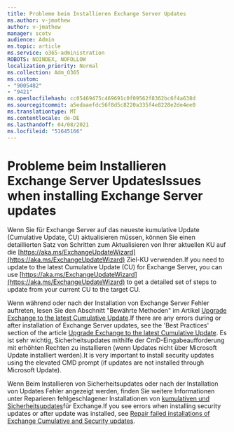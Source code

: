 ```yaml
---
title: Probleme beim Installieren Exchange Server Updates
ms.author: v-jmathew
author: v-jmathew
manager: scotv
audience: Admin
ms.topic: article
ms.service: o365-administration
ROBOTS: NOINDEX, NOFOLLOW
localization_priority: Normal
ms.collection: Adm_O365
ms.custom:
- "9005482"
- "9421"
ms.openlocfilehash: cc05469475c469691c0f09562f8362bc6f4a638d
ms.sourcegitcommit: a5edaaefdc56f8d5c8220a335f4e8228e2de4ee0
ms.translationtype: MT
ms.contentlocale: de-DE
ms.lasthandoff: 04/08/2021
ms.locfileid: "51645166"
---
```

# <a name="issues-when-installing-exchange-server-updates"></a><span data-ttu-id="9fc23-102">Probleme beim Installieren Exchange Server Updates</span><span class="sxs-lookup"><span data-stu-id="9fc23-102">Issues when installing Exchange Server updates</span></span>

<span data-ttu-id="9fc23-103">Wenn Sie für Exchange Server auf das neueste kumulative Update (Cumulative Update, CU) aktualisieren müssen, können Sie einen detaillierten Satz von Schritten zum Aktualisieren von Ihrer aktuellen KU auf die [https://aka.ms/ExchangeUpdateWizard](https://aka.ms/ExchangeUpdateWizard) Ziel-KU verwenden.</span><span class="sxs-lookup"><span data-stu-id="9fc23-103">If you need to update to the latest Cumulative Update (CU) for Exchange Server, you can use [https://aka.ms/ExchangeUpdateWizard](https://aka.ms/ExchangeUpdateWizard) to get a detailed set of steps to update from your current CU to the target CU.</span></span>

<span data-ttu-id="9fc23-104">Wenn während oder nach der Installation von Exchange Server Fehler auftreten, lesen Sie den Abschnitt "Bewährte Methoden" im Artikel [Upgrade Exchange to the latest Cumulative Update](https://docs.microsoft.com/Exchange/plan-and-deploy/install-cumulative-updates).</span><span class="sxs-lookup"><span data-stu-id="9fc23-104">If there are any errors during or after installation of Exchange Server updates, see the 'Best Practices' section of the article [Upgrade Exchange to the latest Cumulative Update](https://docs.microsoft.com/Exchange/plan-and-deploy/install-cumulative-updates).</span></span> <span data-ttu-id="9fc23-105">Es ist sehr wichtig, Sicherheitsupdates mithilfe der CmD-Eingabeaufforderung mit erhöhten Rechten zu installieren (wenn Updates nicht über Microsoft Update installiert werden).</span><span class="sxs-lookup"><span data-stu-id="9fc23-105">It is very important to install security updates using the elevated CMD prompt (if updates are not installed through Microsoft Update).</span></span>

<span data-ttu-id="9fc23-106">Wenn Beim Installieren von Sicherheitsupdates oder nach der Installation von Updates Fehler angezeigt werden, finden Sie weitere Informationen unter Reparieren fehlgeschlagener Installationen von [kumulativen und Sicherheitsupdates](https://aka.ms/exupdatefaq)für Exchange.</span><span class="sxs-lookup"><span data-stu-id="9fc23-106">If you see errors when installing security updates or after update was installed, see [Repair failed installations of Exchange Cumulative and Security updates](https://aka.ms/exupdatefaq).</span></span>
